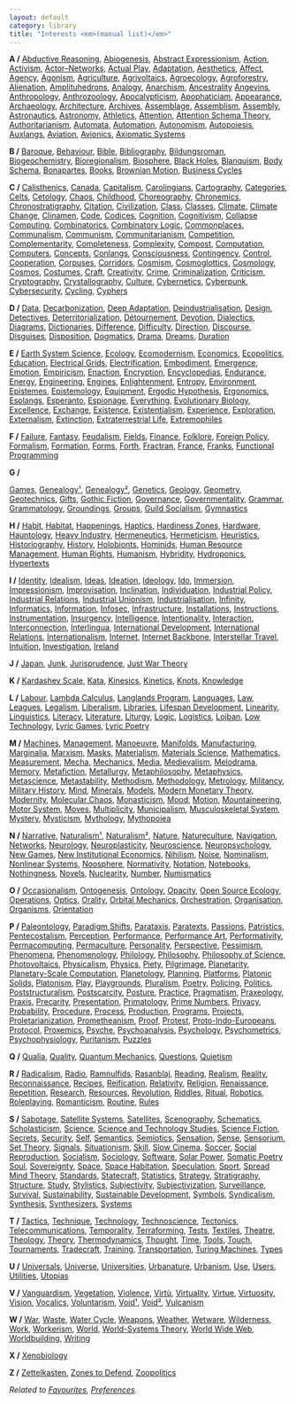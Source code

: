 ```yaml
---
layout: default
category: library
title: "Interests <em>(manual list)</em>"
---
```


**A /**
[Abductive Reasoning](https://en.wikipedia.org/wiki/Abductive_reasoning),
[Abiogenesis](https://en.wikipedia.org/wiki/Abiogenesis),
[Abstract Expressionism](https://en.wikipedia.org/wiki/Abstract_expressionism),
[Action](https://en.wikipedia.org/wiki/Action_(philosophy)),
[Activism](https://en.wikipedia.org/wiki/Activism),
[Actor–Networks](https://en.wikipedia.org/wiki/Actor%E2%80%93network_theory),
[Actual Play](https://en.wikipedia.org/wiki/Actual_play),
[Adaptation](https://en.wikipedia.org/wiki/Adaptation_(arts)),
[Aesthetics](https://en.wikipedia.org/wiki/Aesthetics),
[Affect](https://en.wikipedia.org/wiki/Affect_(philosophy)),
[Agency](https://en.wikipedia.org/wiki/Agency_(philosophy)),
[Agonism](https://en.wikipedia.org/wiki/Agonism),
[Agriculture](https://en.wikipedia.org/wiki/Agriculture),
[Agrivoltaics](https://en.wikipedia.org/wiki/Agrivoltaics),
[Agroecology](https://en.wikipedia.org/wiki/Agroecology),
[Agroforestry](https://en.wikipedia.org/wiki/Agroforestry),
[Alienation](https://en.wikipedia.org/wiki/Marx%27s_theory_of_alienation),
[Amplituhedrons](https://en.wikipedia.org/wiki/Amplituhedron),
[Analogy](https://en.wikipedia.org/wiki/Analogy),
[Anarchism](https://en.wikipedia.org/wiki/Anarchism),
[Ancestrality](https://www.bloomsbury.com/ca/after-finitude-9781441173836/)
[Angevins](https://en.wikipedia.org/wiki/Angevin_Empire),
[Anthropology](https://en.wikipedia.org/wiki/Anthropology),
[Anthrozoology](https://en.wikipedia.org/wiki/Anthrozoology),
[Apocalypticism](https://en.wikipedia.org/wiki/Apocalypticism),
[Apophaticiam](https://en.wikipedia.org/wiki/Apophatic_theology),
[Appearance](https://en.wikipedia.org/wiki/Phenomenon),
[Archaeology](https://en.wikipedia.org/wiki/Archaeology),
[Architecture](https://en.wikipedia.org/wiki/Architecture),
[Archives](https://en.wikipedia.org/wiki/Archive),
[Assemblage](https://en.wikipedia.org/wiki/Assemblage_(philosophy)),
[Assemblism](https://www.e-flux.com/journal/80/100465/assemblism),
[Assembly](https://en.wikipedia.org/wiki/Assembly),
[Astronautics](https://en.wikipedia.org/wiki/Astronautics),
[Astronomy](https://en.wikipedia.org/wiki/Astronomy),
[Athletics](https://en.wikipedia.org/wiki/Athletics_(physical_culture)),
[Attention](https://en.wikipedia.org/wiki/Attention),
[Attention Schema Theory](https://en.wikipedia.org/wiki/Attention_schema_theory),
[Authoritarianism](https://en.wikipedia.org/wiki/Authoritarianism),
[Automata](https://en.wikipedia.org/wiki/Automata_theory),
[Automation](https://en.wikipedia.org/wiki/Automation11),
[Autonomism](https://en.wikipedia.org/wiki/Autonomism),
[Autopoiesis](https://en.wikipedia.org/wiki/Autopoiesis),
[Auxlangs](https://en.wikipedia.org/wiki/International_auxiliary_language),
[Aviation](https://en.wikipedia.org/wiki/Aviation),
[Avionics](https://en.wikipedia.org/wiki/Avionics),
[Axiomatic Systems](https://en.wikipedia.org/wiki/Axiomatic_system)

**B /**
[Baroque](https://en.wikipedia.org/wiki/Baroque),
[Behaviour](https://en.wikipedia.org/wiki/Behavior),
[Bible](https://en.wikipedia.org/wiki/Bible),
[Bibliography](https://en.wikipedia.org/wiki/Bibliography),
[Bildungsroman](https://en.wikipedia.org/wiki/Bildungsroman),
[Biogeochemistry](https://en.wikipedia.org/wiki/Biogeochemistry),
[Bioregionalism](https://en.wikipedia.org/wiki/Bioregionalism),
[Biosphere](https://en.wikipedia.org/wiki/Biosphere),
[Black Holes](https://en.wikipedia.org/wiki/Black_hole),
[Blanquism](https://en.wikipedia.org/wiki/Blanquism),
[Body Schema](https://en.wikipedia.org/wiki/Body_schema),
[Bonapartes](https://en.wikipedia.org/wiki/House_of_Bonaparte),
[Books](https://en.wikipedia.org/wiki/Book),
[Brownian Motion](https://en.wikipedia.org/wiki/Brownian_motion),
[Business Cycles](https://en.wikipedia.org/wiki/Business_cycle)

**C /**
[Calisthenics](https://en.wikipedia.org/wiki/Calisthenics),
[Canada](https://en.wikipedia.org/wiki/Canada),
[Capitalism](https://en.wikipedia.org/wiki/Capitalism),
[Carolingians](https://en.wikipedia.org/wiki/Carolingian_dynasty),
[Cartography](https://en.wikipedia.org/wiki/Cartography),
[Categories](https://en.wikipedia.org/wiki/Category_theory),
[Celts](https://en.wikipedia.org/wiki/Celts),
[Cetology](https://en.wikipedia.org/wiki/Cetology),
[Chaos](https://en.wikipedia.org/wiki/Canada),
[Childhood](https://en.wikipedia.org/wiki/Child),
[Choreography](https://en.wikipedia.org/wiki/Choreography),
[Chronemics](https://en.wikipedia.org/wiki/Chronemics),
[Chronostratigraphy](https://en.wikipedia.org/wiki/Chronostratigraphy),
[Citation](https://en.wikipedia.org/wiki/Citation),
[Civilization](https://en.wikipedia.org/wiki/Civilization),
[Class](https://en.wikipedia.org/wiki/Social_class),
[Classes](https://en.wikipedia.org/wiki/Class_(set_theory)),
[Climate](https://en.wikipedia.org/wiki/Climate),
[Climate Change](https://en.wikipedia.org/wiki/Climate_change),
[Clinamen](https://en.wikipedia.org/wiki/Clinamen),
[Code](https://en.wikipedia.org/wiki/Code),
[Codices](https://en.wikipedia.org/wiki/Codex),
[Cognition](https://en.wikipedia.org/wiki/Cognition),
[Cognitivism](https://en.wikipedia.org/wiki/Cognitivism_(psychology)),
[Collapse Computing](https://wiki.xxiivv.com/site/collapse_computing.html),
[Combinatorics](https://en.wikipedia.org/wiki/Combinatorics),
[Combinatory Logic](https://en.wikipedia.org/wiki/Combinatory_logic),
[Commonplaces](https://en.wikipedia.org/wiki/Commonplace_book),
[Communalism](https://en.wikipedia.org/wiki/Murray_Bookchin#Municipalism_and_communalism),
[Communism](https://en.wikipedia.org/wiki/Communism),
[Communitarianism](https://en.wikipedia.org/wiki/Communitarianism),
[Competition](https://en.wikipedia.org/wiki/Competition),
[Complementarity](https://en.wikipedia.org/wiki/Complementarity_(physics)),
[Completeness](https://en.wikipedia.org/wiki/Completeness),
[Complexity](https://en.wikipedia.org/wiki/Complexity),
[Compost](https://en.wikipedia.org/wiki/Compost),
[Computation](https://en.wikipedia.org/wiki/Computation),
[Computers](https://en.wikipedia.org/wiki/Computer),
[Concepts](https://en.wikipedia.org/wiki/Concept),
[Conlangs](https://en.wikipedia.org/wiki/Constructed_language),
[Consciousness](https://en.wikipedia.org/wiki/Consciousness),
[Contingency](https://en.wikipedia.org/wiki/Contingency_(philosophy)),
[Control](https://en.wikipedia.org/wiki/Control),
[Cooperation](https://en.wikipedia.org/wiki/Cooperation),
[Corpuses](https://en.wikipedia.org/wiki/Text_corpus),
[Corridors](https://en.wikipedia.org/wiki/Wildlife_corridor),
[Cosmism](https://en.wikipedia.org/wiki/Russian_cosmism),
[Cosmoglottics](https://en.wikipedia.org/wiki/Interlinguistics),
[Cosmology](https://en.wikipedia.org/wiki/Cosmology),
[Cosmos](https://en.wikipedia.org/wiki/Cosmos),
[Costumes](https://en.wikipedia.org/wiki/Costume),
[Craft](https://en.wikipedia.org/wiki/Craft),
[Creativity](https://en.wikipedia.org/wiki/Creativity),
[Crime](https://en.wikipedia.org/wiki/Crime),
[Criminalization](https://en.wikipedia.org/wiki/Criminalization),
[Criticism](https://en.wikipedia.org/wiki/Literary_criticism),
[Cryptography](https://en.wikipedia.org/wiki/Cryptography),
[Crystallography](https://en.wikipedia.org/wiki/Crystallography),
[Culture](https://en.wikipedia.org/wiki/Cultural_studies),
[Cybernetics](https://en.wikipedia.org/wiki/Cybernetics),
[Cyberpunk](https://en.wikipedia.org/wiki/Cyberpunk),
[Cybersecurity](https://en.wikipedia.org/wiki/Computer_security),
[Cycling](https://en.wikipedia.org/wiki/Cycling),
[Cyphers](https://en.wikipedia.org/wiki/Cipher)

**D /**
[Data](https://en.wikipedia.org/wiki/Data),
[Decarbonization](https://en.wikipedia.org/wiki/Climate_change_mitigation),
[Deep Adaptation](https://en.wikipedia.org/wiki/Deep_Adaptation),
[Deindustrialisation](https://en.wikipedia.org/wiki/Deindustrialization),
[Design](https://en.wikipedia.org/wiki/Design),
[Detectives](https://en.wikipedia.org/wiki/Detective_fiction),
[Deterritorialization](https://en.wikipedia.org/wiki/Deterritorialization),
[Détournement](https://en.wikipedia.org/wiki/D%C3%A9tournement),
[Devotion](https://en.wikipedia.org/wiki/Worship),
[Dialectics](https://en.wikipedia.org/wiki/Thesis,_antithesis,_synthesis),
[Diagrams](https://en.wikipedia.org/wiki/Diagram),
[Dictionaries](https://en.wikipedia.org/wiki/Dictionary),
[Difference](https://en.wikipedia.org/wiki/Difference_(philosophy)),
[Difficulty](https://en.wikipedia.org/wiki/Degree_of_difficulty),
[Direction](https://en.wikipedia.org/wiki/Direction),
[Discourse](https://en.wikipedia.org/wiki/Discourse),
[Disguises](https://en.wikipedia.org/wiki/Disguise),
[Disposition](https://en.wikipedia.org/wiki/Disposition),
[Dogmatics](https://en.wikipedia.org/wiki/Dogmatic_theology),
[Drama](https://en.wikipedia.org/wiki/Drama),
[Dreams](https://en.wikipedia.org/wiki/Dream),
[Duration](https://en.wikipedia.org/wiki/Duration_(philosophy))

**E /**
[Earth System Science](https://en.wikipedia.org/wiki/Earth_system_science),
[Ecology](https://en.wikipedia.org/wiki/Ecology),
[Ecomodernism](https://en.wikipedia.org/wiki/Ecomodernism),
[Economics](https://en.wikipedia.org/wiki/Economics),
[Ecopolitics](https://en.wikipedia.org/wiki/Green_politics),
[Education](https://en.wikipedia.org/wiki/Education),
[Electrical Grids](https://en.wikipedia.org/wiki/Electrical_grid),
[Electrification](https://en.wikipedia.org/wiki/Electrification),
[Embodiment](https://en.wikipedia.org/wiki/Embodied_cognition),
[Emergence](https://en.wikipedia.org/wiki/Emergence),
[Emotion](https://en.wikipedia.org/wiki/Emotion),
[Empiricism](https://en.wikipedia.org/wiki/Empiricism),
[Enaction](https://en.wikipedia.org/wiki/Enactivism),
[Encryption](https://en.wikipedia.org/wiki/Encryption),
[Encyclopedias](https://en.wikipedia.org/wiki/Encyclopedia),
[Endurance](https://en.wikipedia.org/wiki/Endurance),
[Energy](https://en.wikipedia.org/wiki/Energy_development),
[Engineering](https://en.wikipedia.org/wiki/Engineering),
[Engines](https://en.wikipedia.org/wiki/Engine_(disambiguation)),
[Enlightenment](https://en.wikipedia.org/wiki/Age_of_Enlightenment),
[Entropy](https://en.wikipedia.org/wiki/Entropy),
[Environment](https://en.wikipedia.org/wiki/Open_system_(systems_theory)),
[Epistemes](https://en.wikipedia.org/wiki/Episteme),
[Epistemology](https://en.wikipedia.org/wiki/Epistemology),
[Equipment](https://en.wikipedia.org/wiki/Equipment),
[Ergodic Hypothesis](https://en.wikipedia.org/wiki/Ergodic_hypothesis),
[Ergonomics](https://en.wikipedia.org/wiki/Ergonomics),
[Esolangs](https://en.wikipedia.org/wiki/Esoteric_programming_language),
[Esperanto](https://en.wikipedia.org/wiki/Esperanto),
[Espionage](https://en.wikipedia.org/wiki/Espionage),
[Everything](https://en.wikipedia.org/wiki/Everything),
[Evolutionary Biology](https://en.wikipedia.org/wiki/Evolutionary_biology),
[Excellence](https://en.wikipedia.org/wiki/Center_of_excellence),
[Exchange](https://en.wikipedia.org/wiki/Trade),
[Existence](https://en.wikipedia.org/wiki/Existence),
[Existentialism](https://en.wikipedia.org/wiki/Existentialism),
[Experience](https://en.wikipedia.org/wiki/Experience),
[Exploration](https://en.wikipedia.org/wiki/Exploration),
[Externalism](https://en.wikipedia.org/wiki/Externalism),
[Extinction](https://en.wikipedia.org/wiki/Extinction_event),
[Extraterrestrial Life](https://en.wikipedia.org/wiki/Extraterrestrial_life),
[Extremophiles](https://en.wikipedia.org/wiki/Extremophile)

**F /**
[Failure](https://en.wikipedia.org/wiki/Failure),
[Fantasy](https://en.wikipedia.org/wiki/Fantasy),
[Feudalism](https://en.wikipedia.org/wiki/Feudalism),
[Fields](https://en.wikipedia.org/wiki/Field_theory_(sociology)),
[Finance](https://en.wikipedia.org/wiki/Finance),
[Folklore](https://en.wikipedia.org/wiki/Folklore),
[Foreign Policy](https://en.wikipedia.org/wiki/Foreign_policy),
[Formalism](https://en.wikipedia.org/wiki/Formalism_(literature)),
[Formation](https://en.wikipedia.org/wiki/Bildung),
[Forms](https://en.wikipedia.org/wiki/Form),
[Forth](https://en.wikipedia.org/wiki/Forth_(programming_language)),
[Fractran](https://en.wikipedia.org/wiki/FRACTRAN),
[France](https://en.wikipedia.org/wiki/France),
[Franks](https://en.wikipedia.org/wiki/Franks),
[Functional Programming](https://en.wikipedia.org/wiki/Functional_programming)

**G /**

[Games](https://en.wikipedia.org/wiki/Game),
[Genealogy¹](https://en.wikipedia.org/wiki/Genealogy),
[Genealogy²](https://en.wikipedia.org/wiki/Genealogy_(philosophy)),
[Genetics](https://en.wikipedia.org/wiki/Genetics),
[Geology](https://en.wikipedia.org/wiki/Geology),
[Geometry](https://en.wikipedia.org/wiki/Geometry),
[Geotechnics](https://en.wikipedia.org/wiki/Geotechnical_engineering),
[Gifts](https://en.wikipedia.org/wiki/Gift),
[Gothic Fiction](https://en.wikipedia.org/wiki/Gothic_fiction),
[Governance](https://en.wikipedia.org/wiki/Governance),
[Governmentality](https://en.wikipedia.org/wiki/Governmentality),
[Grammar](https://en.wikipedia.org/wiki/Grammar),
[Grammatology](https://en.wikipedia.org/wiki/Graphemics),
[Groundings](https://www.versobooks.com/blogs/news/4351-the-revolutionary-legacy-of-walter-rodney-s-groundings),
[Groups](https://en.wikipedia.org/wiki/Group_theory),
[Guild Socialism](https://en.wikipedia.org/wiki/Guild_socialism),
[Gymnastics](https://en.wikipedia.org/wiki/Gymnastics)

**H /**
[Habit](https://en.wikipedia.org/wiki/Habit),
[Habitat](https://en.wikipedia.org/wiki/Habitat),
[Happenings](https://en.wikipedia.org/wiki/Happening),
[Haptics](https://en.wikipedia.org/wiki/Haptic_perception),
[Hardiness Zones](https://en.wikipedia.org/wiki/Hardiness_zone),
[Hardware](https://en.wikipedia.org/wiki/Hardware),
[Hauntology](https://en.wikipedia.org/wiki/Hauntology),
[Heavy Industry](https://en.wikipedia.org/wiki/Heavy_industry),
[Hermeneutics](https://en.wikipedia.org/wiki/Hermeneutics),
[Hermeticism](https://en.wikipedia.org/wiki/Hermeticism),
[Heuristics](https://en.wikipedia.org/wiki/Heuristic),
[Historiography](https://en.wikipedia.org/wiki/Historiography),
[History](https://en.wikipedia.org/wiki/History),
[Holobionts](https://en.wikipedia.org/wiki/Holobiont),
[Hominids](https://en.wikipedia.org/wiki/Hominidae),
[Human Resource Management](https://en.wikipedia.org/wiki/Human_resource_management),
[Human Rights](https://en.wikipedia.org/wiki/Human_rights),
[Humanism](https://en.wikipedia.org/wiki/Humanism),
[Hybridity](https://en.wikipedia.org/wiki/Hybridity),
[Hydroponics](https://en.wikipedia.org/wiki/Hydroponics),
[Hypertexts](https://en.wikipedia.org/wiki/Hypertext)

**I /**
[Identity](https://en.wikipedia.org/wiki/Identity_(philosophy)),
[Idealism](https://en.wikipedia.org/wiki/Idealism),
[Ideas](https://en.wikipedia.org/wiki/Idea),
[Ideation](https://en.wikipedia.org/wiki/Ideation_(creative_process)),
[Ideology](https://en.wikipedia.org/wiki/Ideology),
[Ido](https://en.wikipedia.org/wiki/Ido),
[Immersion](https://en.wikipedia.org/wiki/Immersion_(virtual_reality)),
[Impressionism](https://en.wikipedia.org/wiki/Impressionism),
[Improvisation](https://en.wikipedia.org/wiki/Improvisation),
[Inclination](https://en.wikipedia.org/wiki/Inclination_(ethics)),
[Individuation](https://en.wikipedia.org/wiki/Individuation),
[Industrial Policy](https://en.wikipedia.org/wiki/Industrial_policy),
[Industrial Relations](https://en.wikipedia.org/wiki/Industrial_relations),
[Industrial Unionism](https://en.wikipedia.org/wiki/Industrial_unionism),
[Industrialisation](https://en.wikipedia.org/wiki/Industrialisation),
[Infinity](https://en.wikipedia.org/wiki/Infinity),
[Informatics](https://en.wikipedia.org/wiki/Informatics),
[Information](https://en.wikipedia.org/wiki/Information),
[Infosec](https://en.wikipedia.org/wiki/Information_security),
[Infrastructure](https://en.wikipedia.org/wiki/Infrastructure),
[Installations](https://en.wikipedia.org/wiki/Installation_art),
[Instructions](https://en.wikipedia.org/wiki/User_guide),
[Instrumentation](https://en.wikipedia.org/wiki/Instrumentation),
[Insurgency](https://en.wikipedia.org/wiki/Insurgency),
[Intelligence](https://en.wikipedia.org/wiki/Intelligence),
[Intentionality](https://en.wikipedia.org/wiki/Intentionality),
[Interaction](https://en.wikipedia.org/wiki/Human%E2%80%93computer_interaction),
[Interconnection](https://en.wikipedia.org/wiki/Interconnection),
[Interlingua](https://en.wikipedia.org/wiki/Interlingua),
[International Development](https://en.wikipedia.org/wiki/International_development),
[International Relations](https://en.wikipedia.org/wiki/International_relations),
[Internationalism](https://en.wikipedia.org/wiki/Internationalism_(politics)),
[Internet](https://en.wikipedia.org/wiki/Internet),
[Internet Backbone](https://en.wikipedia.org/wiki/Internet_backbone),
[Interstellar Travel](https://en.wikipedia.org/wiki/Interstellar_travel),
[Intuition](https://en.wikipedia.org/wiki/Intuition),
[Investigation](https://en.wikipedia.org/wiki/Investigation),
[Ireland](https://en.wikipedia.org/wiki/Ireland)

**J /**
[Japan](https://en.wikipedia.org/wiki/Japan),
[Junk](https://en.wikipedia.org/wiki/Scrap),
[Jurisprudence](https://en.wikipedia.org/wiki/Jurisprudence),
[Just War Theory](https://en.wikipedia.org/wiki/Just_war_theory)

**K /**
[Kardashev Scale](https://en.wikipedia.org/wiki/Kardashev_scale),
[Kata](https://en.wikipedia.org/wiki/Kata),
[Kinesics](https://en.wikipedia.org/wiki/Kinesics),
[Kinetics](https://en.wikipedia.org/wiki/Kinetics_(physics)),
[Knots](https://en.wikipedia.org/wiki/Knot_theory),
[Knowledge](https://en.wikipedia.org/wiki/Knowledge)

**L /**
[Labour](https://en.wikipedia.org/wiki/Work_(human_activity)),
[Lambda Calculus](https://en.wikipedia.org/wiki/Lambda_calculus),
[Langlands Program](https://en.wikipedia.org/wiki/Langlands_program),
[Languages](https://en.wikipedia.org/wiki/Language),
[Law](https://en.wikipedia.org/wiki/Law),
[Leagues](https://en.wikipedia.org/wiki/Sports_league),
[Legalism](https://en.wikipedia.org/wiki/Legalism_(Western_philosophy)),
[Liberalism](https://en.wikipedia.org/wiki/Liberalism),
[Libraries](https://en.wikipedia.org/wiki/Library),
[Lifespan Development](https://en.wikipedia.org/wiki/Developmental_psychology),
[Linearity](https://en.wikipedia.org/wiki/Linearity),
[Linguistics](https://en.wikipedia.org/wiki/Linguistics),
[Literacy](https://en.wikipedia.org/wiki/Literacy),
[Literature](https://en.wikipedia.org/wiki/Literature),
[Liturgy](https://en.wikipedia.org/wiki/Liturgy),
[Logic](https://en.wikipedia.org/wiki/Logic),
[Logistics](https://en.wikipedia.org/wiki/Logistics),
[Lojban](https://en.wikipedia.org/wiki/Lojban),
[Low Technology](https://en.wikipedia.org/wiki/Low_technology),
[Lyric Games](https://zenodo.org/records/4824078),
[Lyric Poetry](https://en.wikipedia.org/wiki/Lyric_poetry)

**M /**
[Machines](https://en.wikipedia.org/wiki/Machine),
[Management](https://en.wikipedia.org/wiki/Management),
[Manoeuvre](https://en.wikipedia.org/wiki/Maneuver),
[Manifolds](https://en.wikipedia.org/wiki/Manifold),
[Manufacturing](https://en.wikipedia.org/wiki/Manufacturing),
[Marginalia](https://en.wikipedia.org/wiki/Marginalia),
[Marxism](https://en.wikipedia.org/wiki/Organization),
[Masks](https://en.wikipedia.org/wiki/Mask),
[Materialism](https://en.wikipedia.org/wiki/Materialism),
[Materials Science](https://en.wikipedia.org/wiki/Materials_science),
[Mathematics](https://en.wikipedia.org/wiki/Mathematics),
[Measurement](https://en.wikipedia.org/wiki/Measurement),
[Mecha](https://en.wikipedia.org/wiki/Mecha),
[Mechanics](https://en.wikipedia.org/wiki/Mechanics),
[Media](https://en.wikipedia.org/wiki/New_media),
[Medievalism](https://en.wikipedia.org/wiki/Medievalism),
[Melodrama](https://en.wikipedia.org/wiki/Melodrama),
[Memory](https://en.wikipedia.org/wiki/Memory),
[Metafiction](https://en.wikipedia.org/wiki/Metafiction),
[Metallurgy](https://en.wikipedia.org/wiki/Metallurgy),
[Metaphilosophy](https://en.wikipedia.org/wiki/Metaphilosophy),
[Metaphysics](https://en.wikipedia.org/wiki/Metaphysics),
[Metascience](https://en.wikipedia.org/wiki/Metascience),
[Metastability](https://en.wikipedia.org/wiki/Metastability),
[Methodism](https://en.wikipedia.org/wiki/Methodism),
[Methodology](https://en.wikipedia.org/wiki/Methodology),
[Metrology](https://en.wikipedia.org/wiki/Metrology),
[Militancy](https://en.wikipedia.org/wiki/Militant),
[Military History](https://en.wikipedia.org/wiki/Military_history),
[Mind](https://en.wikipedia.org/wiki/Mind),
[Minerals](https://en.wikipedia.org/wiki/Mineral),
[Models](https://en.wikipedia.org/wiki/Model_theory),
[Modern Monetary Theory](https://en.wikipedia.org/wiki/Modern_monetary_theory),
[Modernity](https://en.wikipedia.org/wiki/Modernity),
[Molecular Chaos](https://en.wikipedia.org/wiki/Molecular_chaos),
[Monasticism](https://en.wikipedia.org/wiki/Monasticism),
[Mood](https://en.wikipedia.org/wiki/Mood_(literature)),
[Motion](https://en.wikipedia.org/wiki/Motion),
[Mountaineering](https://en.wikipedia.org/wiki/Mountaineering),
[Motor System](https://en.wikipedia.org/wiki/Motor_system),
[Moves](https://en.wikipedia.org/wiki/Strategy_(game_theory)),
[Multiplicity](https://en.wikipedia.org/wiki/Multiplicity_(philosophy)),
[Municipalism](https://en.wikipedia.org/wiki/Municipalism),
[Musculoskeletal System](https://en.wikipedia.org/wiki/Human_musculoskeletal_system),
[Mystery](https://en.wikipedia.org/wiki/Mystery_fiction),
[Mysticism](https://en.wikipedia.org/wiki/Mysticism),
[Mythology](https://en.wikipedia.org/wiki/Myth),
[Mythopoiea](https://en.wikipedia.org/wiki/Mythopoeia)

**N /**
[Narrative](https://en.wikipedia.org/wiki/Narratology),
[Naturalism¹](https://en.wikipedia.org/wiki/Naturalism_(literature)),
[Naturalism²](https://en.wikipedia.org/wiki/Naturalism_(philosophy)),
[Nature](https://en.wikipedia.org/wiki/Nature),
[Natureculture](https://press.uchicago.edu/ucp/books/book/distributed/C/bo3645022.html),
[Navigation](https://en.wikipedia.org/wiki/Navigation),
[Networks](https://en.wikipedia.org/wiki/Network),
[Neurology](https://en.wikipedia.org/wiki/Neurology),
[Neuroplasticity](https://en.wikipedia.org/wiki/Neuroplasticity),
[Neuroscience](https://en.wikipedia.org/wiki/Neuroscience),
[Neuropsychology](https://en.wikipedia.org/wiki/Neuropsychology),
[New Games](https://en.wikipedia.org/wiki/The_New_Games_Book),
[New Institutional Economics](https://en.wikipedia.org/wiki/New_institutional_economics),
[Nihilism](https://en.wikipedia.org/wiki/Nihilism),
[Noise](https://en.wikipedia.org/wiki/Noise_(disambiguation)),
[Nominalism](https://en.wikipedia.org/wiki/Nominalism),
[Nonlinear Systems](https://en.wikipedia.org/wiki/Nonlinear_system),
[Noosphere](https://en.wikipedia.org/wiki/Noosphere),
[Normativity](https://en.wikipedia.org/wiki/Normativity),
[Notation](https://en.wikipedia.org/wiki/Notation_system),
[Notebooks](https://en.wikipedia.org/wiki/Notebook),
[Nothingness](https://en.wikipedia.org/wiki/Nothing),
[Novels](https://en.wikipedia.org/wiki/Novel),
[Nuclearity](https://en.wikipedia.org/wiki/Nuclear_weapon),
[Number](https://en.wikipedia.org/wiki/Number_theory),
[Numismatics](https://en.wikipedia.org/wiki/Numismatics)

**O /**
[Occasionalism](https://en.wikipedia.org/wiki/Occasionalism),
[Ontogenesis](https://parrhesiajournal.org/parrhesia07/parrhesia07_simondon1.pdf),
[Ontology](https://en.wikipedia.org/wiki/Ontology),
[Opacity](https://en.wikipedia.org/wiki/Opacity),
[Open Source Ecology](https://www.opensourceecology.org/),
[Operations](https://en.wikipedia.org/wiki/Operation),
[Optics](https://en.wikipedia.org/wiki/Optics),
[Orality](https://en.wikipedia.org/wiki/Orality),
[Orbital Mechanics](https://en.wikipedia.org/wiki/Orbital_mechanics),
[Orchestration](https://en.wikipedia.org/wiki/Orchestration),
[Organisation](https://en.wikipedia.org/wiki/Organization),
[Organisms](https://en.wikipedia.org/wiki/Organism),
[Orientation](https://en.wikipedia.org/wiki/Orientation_(mental))

**P /**
[Paleontology](https://en.wikipedia.org/wiki/Paleontology),
[Paradigm Shifts](https://en.wikipedia.org/wiki/Paradigm_shift),
[Parataxis](https://en.wikipedia.org/wiki/Parataxis),
[Paratexts](https://en.wikipedia.org/wiki/Paratext),
[Passions](https://en.wikipedia.org/wiki/Passions_(philosophy)),
[Patristics](https://en.wikipedia.org/wiki/Patristics),
[Pentecostalism](https://en.wikipedia.org/wiki/Pentecostalism),
[Perception](https://en.wikipedia.org/wiki/Perception),
[Performance](https://en.wikipedia.org/wiki/Performance),
[Performance Art](https://en.wikipedia.org/wiki/Performance_art),
[Performativity](https://en.wikipedia.org/wiki/Performativity),
[Permacomputing](https://permacomputing.net/),
[Permaculture](https://en.wikipedia.org/wiki/Permaculture),
[Personality](https://en.wikipedia.org/wiki/Personality),
[Perspective](https://en.wikipedia.org/wiki/Perspective_(graphical)),
[Pessimism](https://en.wikipedia.org/wiki/Pessimism),
[Phenomena](https://en.wikipedia.org/wiki/Phenomenon),
[Phenomenology](https://en.wikipedia.org/wiki/Phenomenology_(philosophy)),
[Philology](https://en.wikipedia.org/wiki/Philology),
[Philosophy](https://en.wikipedia.org/wiki/Philosophy),
[Philosophy of Science](https://en.wikipedia.org/wiki/Philosophy_of_science),
[Photovoltaics](https://en.wikipedia.org/wiki/Photovoltaics),
[Physicalism](https://en.wikipedia.org/wiki/Physicalism),
[Physics](https://en.wikipedia.org/wiki/Physics),
[Piety](https://en.wikipedia.org/wiki/Piety),
[Pilgrimage](https://en.wikipedia.org/wiki/Pilgrimage),
[Planetarity](https://www.e-flux.com/notes/434304/planetarity-planetarism-and-the-interpersonal),
[Planetary-Scale Computation](https://www.noemamag.com/a-new-philosophy-of-planetary-computation/),
[Planetology](https://en.wikipedia.org/wiki/Comparative_planetary_science),
[Planning](https://en.wikipedia.org/wiki/Planning),
[Platforms](https://en.wikipedia.org/wiki/Platform_economy),
[Platonic Solids](https://en.wikipedia.org/wiki/Platonic_solid),
[Platonism](https://en.wikipedia.org/wiki/Platonism),
[Play](https://en.wikipedia.org/wiki/Play_(activity)),
[Playgrounds](https://en.wikipedia.org/wiki/Playground),
[Pluralism](https://en.wikipedia.org/wiki/Pluralism_(philosophy)),
[Poetry](https://en.wikipedia.org/wiki/Poetry),
[Policing](https://en.wikipedia.org/wiki/Police),
[Politics](https://en.wikipedia.org/wiki/Politics),
[Poststructuralism](https://en.wikipedia.org/wiki/Post-structuralism),
[Postscarcity](https://en.wikipedia.org/wiki/Post-scarcity),
[Posture](https://en.wikipedia.org/wiki/Posture_(psychology)),
[Practice](https://en.wikipedia.org/wiki/Practice_theory),
[Pragmatism](https://en.wikipedia.org/wiki/Pragmatism),
[Praxeology](https://en.wikipedia.org/wiki/Praxeology),
[Praxis](https://en.wikipedia.org/wiki/Praxis_(process)),
[Precarity](https://en.wikipedia.org/wiki/Precarity),
[Presentation](https://en.wikipedia.org/wiki/Mental_representation),
[Primatology](https://en.wikipedia.org/wiki/Primatology),
[Prime Numbers](https://en.wikipedia.org/wiki/Prime_number),
[Privacy](https://en.wikipedia.org/wiki/Privacy),
[Probability](https://en.wikipedia.org/wiki/Probability),
[Procedure](https://en.wikipedia.org/wiki/Function_(computer_programming)),
[Process](https://en.wikipedia.org/wiki/Process),
[Production](https://en.wikipedia.org/wiki/Production_(economics)),
[Programs](https://en.wikipedia.org/wiki/Program),
[Projects](https://en.wikipedia.org/wiki/Project),
[Proletarianization](https://en.wikipedia.org/wiki/Proletarianization),
[Prometheanism](https://en.wikipedia.org/wiki/Prometheanism),
[Proof](https://en.wikipedia.org/wiki/Proof),
[Protest](https://en.wikipedia.org/wiki/Protest),
[Proto-Indo-Europeans](https://en.wikipedia.org/wiki/Proto-Indo-Europeans),
[Protocol](https://en.wikipedia.org/wiki/Protocol),
[Proxemics](https://en.wikipedia.org/wiki/Proxemics),
[Psyche](https://en.wikipedia.org/wiki/Psyche_(psychology)),
[Psychoanalysis](https://en.wikipedia.org/wiki/Psychoanalysis),
[Psychology](https://en.wikipedia.org/wiki/Psychology),
[Psychometrics](https://en.wikipedia.org/wiki/Psychometrics),
[Psychophysiology](https://en.wikipedia.org/wiki/Psychophysiology),
[Puritanism](https://en.wikipedia.org/wiki/Puritans),
[Puzzles](https://en.wikipedia.org/wiki/Puzzle)

**Q /**
[Qualia](https://en.wikipedia.org/wiki/Qualia),
[Quality](https://en.wikipedia.org/wiki/Quality_management),
[Quantum Mechanics](https://en.wikipedia.org/wiki/Quantum_mechanics),
[Questions](https://en.wikipedia.org/wiki/Question),
[Quietism](https://en.wikipedia.org/wiki/Quietism_(Christian_contemplation))

**R /**
[Radicalism](https://en.wikipedia.org/wiki/Classical_radicalism),
[Radio](https://en.wikipedia.org/wiki/Radio),
[Ramnulfids](https://en.wikipedia.org/wiki/Ramnulfids),
[Rasanblaj](https://hemisphericinstitute.org/en/emisferica-121-caribbean-rasanblaj.html),
[Reading](https://en.wikipedia.org/wiki/Reading),
[Realism](https://en.wikipedia.org/wiki/Realism_(art_movement)),
[Reality](https://en.wikipedia.org/wiki/Reality),
[Reconnaissance](https://en.wikipedia.org/wiki/Reconnaissance),
[Recipes](https://en.wikipedia.org/wiki/Recipe),
[Reification](https://en.wikipedia.org/wiki/Reification_(Marxism)),
[Relativity](https://en.wikipedia.org/wiki/Theory_of_relativity),
[Religion](https://en.wikipedia.org/wiki/Religion),
[Renaissance](https://en.wikipedia.org/wiki/Renaissance),
[Repetition](https://en.wikipedia.org/wiki/Eternal_return),
[Research](https://en.wikipedia.org/wiki/Research),
[Resources](https://en.wikipedia.org/wiki/Natural_resource),
[Revolution](https://en.wikipedia.org/wiki/Revolution),
[Riddles](https://en.wikipedia.org/wiki/Riddle),
[Ritual](https://en.wikipedia.org/wiki/Ritual),
[Robotics](https://en.wikipedia.org/wiki/Robotics),
[Roleplaying](https://en.wikipedia.org/wiki/Role-playing),
[Romanticism](https://en.wikipedia.org/wiki/Romanticism),
[Routine](https://en.wikipedia.org/wiki/Routine),
[Rules](https://en.wikipedia.org/wiki/Rule)

**S /**
[Sabotage](https://en.wikipedia.org/wiki/Sabotage),
[Satellite Systems](https://en.wikipedia.org/wiki/Satellite_system_(astronomy)),
[Satellites](https://en.wikipedia.org/wiki/Satellite),
[Scenography](https://en.wikipedia.org/wiki/Scenography),
[Schematics](https://en.wikipedia.org/wiki/Schematic),
[Scholasticism](https://en.wikipedia.org/wiki/Scholasticism),
[Science](https://en.wikipedia.org/wiki/Science),
[Science and Technology Studies](https://en.wikipedia.org/wiki/Science_and_technology_studies),
[Science Fiction](https://en.wikipedia.org/wiki/Science_fiction),
[Secrets](https://en.wikipedia.org/wiki/Secrecy),
[Security](https://en.wikipedia.org/wiki/Security),
[Self](https://en.wikipedia.org/wiki/Self),
[Semantics](https://en.wikipedia.org/wiki/Semantics),
[Semiotics](https://en.wikipedia.org/wiki/Semiotics),
[Sensation](https://en.wikipedia.org/wiki/Sense),
[Sense](https://en.wikipedia.org/wiki/Sense),
[Sensorium](https://en.wikipedia.org/wiki/Sensorium),
[Set Theory](https://en.wikipedia.org/wiki/Set_theory),
[Signals](https://en.wikipedia.org/wiki/Signal),
[Situationism](https://en.wikipedia.org/wiki/Situationist_International),
[Skill](https://en.wikipedia.org/wiki/Skill),
[Slow Cinema](https://en.wikipedia.org/wiki/Slow_cinema),
[Soccer](https://en.wikipedia.org/wiki/Association_football),
[Social Reproduction](https://en.wikipedia.org/wiki/Social_reproduction),
[Socialism](https://en.wikipedia.org/wiki/Socialism),
[Sociology](https://en.wikipedia.org/wiki/Sociology),
[Software](https://en.wikipedia.org/wiki/Software),
[Solar Power](https://en.wikipedia.org/wiki/Solar_power),
[Somatic Poetry](https://www.poetryfoundation.org/poems/159376/introduction-to-somatic-poetry-rituals)
[Soul](https://en.wikipedia.org/wiki/Soul),
[Sovereignty](https://en.wikipedia.org/wiki/Sovereignty),
[Space](https://en.wikipedia.org/wiki/Outer_space),
[Space Habitation](https://en.wikipedia.org/wiki/Human_presence_in_space),
[Speculation](https://en.wikipedia.org/wiki/Speculative_realism),
[Sport](https://en.wikipedia.org/wiki/Sport),
[Spread Mind Theory](https://orbooks.com/catalog/the-spread-mind/),
[Standards](https://en.wikipedia.org/wiki/International_standard),
[Statecraft](https://en.wikipedia.org/wiki/Statecraft),
[Statistics](https://en.wikipedia.org/wiki/Statistics),
[Strategy](https://en.wikipedia.org/wiki/Strategy),
[Stratigraphy](https://en.wikipedia.org/wiki/Stratigraphy),
[Structure](https://en.wikipedia.org/wiki/Structure),
[Study](https://en.wikipedia.org/wiki/Study_(art)),
[Stylistics](https://en.wikipedia.org/wiki/Stylistics),
[Subjectivity](https://en.wikipedia.org/wiki/Subjectivity_and_objectivity_(philosophy)),
[Subjectivization](https://en.wiktionary.org/wiki/subjectivization),
[Surveillance](https://en.wikipedia.org/wiki/Surveillance),
[Survival](https://en.wikipedia.org/wiki/Survival),
[Sustainability](https://en.wikipedia.org/wiki/Sustainability),
[Sustainable Development](https://en.wikipedia.org/wiki/Sustainable_development),
[Symbols](https://en.wikipedia.org/wiki/Symbol),
[Syndicalism](https://en.wikipedia.org/wiki/Syndicalism),
[Synthesis](https://en.wikipedia.org/wiki/Synthesis),
[Synthesizers](https://en.wikipedia.org/wiki/Synthesizer),
[Systems](https://en.wikipedia.org/wiki/System)

**T /**
[Tactics](https://en.wikipedia.org/wiki/Tactic),
[Technique](https://en.wikipedia.org/wiki/Techne),
[Technology](https://en.wikipedia.org/wiki/Technology),
[Technoscience](https://en.wikipedia.org/wiki/Technoscience),
[Tectonics](https://en.wikipedia.org/wiki/Tectonics),
[Telecommunications](https://en.wikipedia.org/wiki/Telecommunications),
[Temporality](https://en.wikipedia.org/wiki/Temporality),
[Terraforming](https://en.wikipedia.org/wiki/Terraforming),
[Tests](https://en.wikipedia.org/wiki/Test),
[Textiles](https://en.wikipedia.org/wiki/Textile),
[Theatre](https://en.wikipedia.org/wiki/Theatre),
[Theology](https://en.wikipedia.org/wiki/Theology),
[Theory](https://en.wikipedia.org/wiki/Theory),
[Thermodynamics](https://en.wikipedia.org/wiki/Thermodynamics),
[Thought](https://en.wikipedia.org/wiki/Thought),
[Time](https://en.wikipedia.org/wiki/Time),
[Tools](https://en.wikipedia.org/wiki/Tool),
[Touch](https://en.wikipedia.org/wiki/Somatosensory_system),
[Tournaments](https://en.wikipedia.org/wiki/Tournament),
[Tradecraft](https://en.wikipedia.org/wiki/Tradecraft),
[Training](https://en.wikipedia.org/wiki/Training),
[Transportation](https://en.wikipedia.org/wiki/Transport),
[Turing Machines](https://en.wikipedia.org/wiki/Turing_machine),
[Types](https://en.wikipedia.org/wiki/Type_theory)

**U /**
[Universals](https://en.wikipedia.org/wiki/Universal_(metaphysics)),
[Universe](https://en.wikipedia.org/wiki/Universe),
[Universities](https://en.wikipedia.org/wiki/University),
[Urbanature](https://blogs.dickinson.edu/urbanaturalroosting/),
[Urbanism](https://en.wikipedia.org/wiki/Urbanism),
[Use](https://en.wiktionary.org/wiki/%CF%87%CF%81%E1%BF%86%CF%83%CE%B9%CF%82),
[Users](https://en.wikipedia.org/wiki/User_(computing)),
[Utilities](https://en.wikipedia.org/wiki/Public_utility),
[Utopias](https://en.wikipedia.org/wiki/Utopia)

**V /**
[Vanguardism](https://en.wikipedia.org/wiki/Vanguardism),
[Vegetation](https://en.wikipedia.org/wiki/Vegetation),
[Violence](https://en.wikipedia.org/wiki/Violence),
[Virtù](https://en.wikipedia.org/wiki/Virt%C3%B9),
[Virtuality](https://en.wikipedia.org/wiki/Virtuality_(philosophy)),
[Virtue](https://en.wikipedia.org/wiki/Virtue),
[Virtuosity](https://en.wikipedia.org/wiki/Virtuoso),
[Vision](https://en.wikipedia.org/wiki/Visual_perception),
[Vocalics](https://en.wikipedia.org/wiki/Paralanguage),
[Voluntarism](https://en.wikipedia.org/wiki/Voluntarism_(philosophy)),
[Void¹](https://en.wikipedia.org/wiki/Void_(astronomy)),
[Void²](https://en.wikipedia.org/wiki/The_Void_(philosophy)),
[Vulcanism](https://en.wikipedia.org/wiki/Volcanism)

**W /**
[War](https://en.wikipedia.org/wiki/War),
[Waste](https://en.wikipedia.org/wiki/Waste),
[Water Cycle](https://en.wikipedia.org/wiki/Water_cycle),
[Weapons](https://en.wikipedia.org/wiki/Weapon),
[Weather](https://en.wikipedia.org/wiki/Weather),
[Wetware](https://en.wikipedia.org/wiki/Wetware_(brain)),
[Wilderness](https://en.wikipedia.org/wiki/Wilderness),
[Work](https://en.wikipedia.org/wiki/Work_(physics)),
[Workerism](https://en.wikipedia.org/wiki/Workerism),
[World](https://en.wikipedia.org/wiki/World),
[World-Systems Theory](https://en.wikipedia.org/wiki/World-systems_theory),
[World Wide Web](https://en.wikipedia.org/wiki/World_Wide_Web),
[Worldbuilding](https://en.wikipedia.org/wiki/Worldbuilding),
[Writing](https://en.wikipedia.org/wiki/Writing)

**X /**
[Xenobiology](https://en.wikipedia.org/wiki/Xenobiology)

**Z /**
[Zettelkasten](https://en.wikipedia.org/wiki/Zettelkasten),
[Zones to Defend](https://en.wikipedia.org/wiki/Zone_to_Defend),
[Zoopolitics](https://press.uchicago.edu/ucp/books/book/chicago/B/bo5927732.html)

*Related to [Favourites](https://steinea.fyi/favourites/), [Preferences](https://steinea.fyi/preferences/).*
